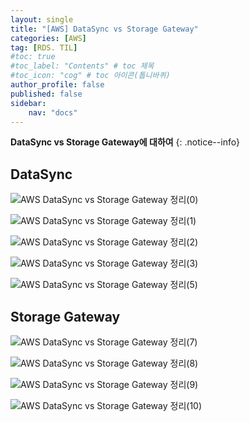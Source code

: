 ```yaml
---
layout: single
title: "[AWS] DataSync vs Storage Gateway"
categories: [AWS]
tag: [RDS. TIL]
#toc: true
#toc_label: "Contents" # toc 제목
#toc_icon: "cog" # toc 아이콘(톱니바퀴)
author_profile: false
published: false
sidebar:
    nav: "docs"
---
```




**DataSync vs Storage Gateway에 대하여**
{: .notice--info}

## DataSync

![AWS  DataSync vs Storage Gateway 정리(0)](../../images/2023-01-29-DataSync_vs_StorageGateway/AWS%20%20DataSync%20vs%20Storage%20Gateway%20%E1%84%8C%E1%85%A5%E1%86%BC%E1%84%85%E1%85%B5(0).jpg)

![AWS  DataSync vs Storage Gateway 정리(1)](../../images/2023-01-29-DataSync_vs_StorageGateway/AWS%20%20DataSync%20vs%20Storage%20Gateway%20%E1%84%8C%E1%85%A5%E1%86%BC%E1%84%85%E1%85%B5(1).jpg)

![AWS  DataSync vs Storage Gateway 정리(2)](../../images/2023-01-29-DataSync_vs_StorageGateway/AWS%20%20DataSync%20vs%20Storage%20Gateway%20%E1%84%8C%E1%85%A5%E1%86%BC%E1%84%85%E1%85%B5(2).jpg)

![AWS  DataSync vs Storage Gateway 정리(3)](../../images/2023-01-29-DataSync_vs_StorageGateway/AWS%20%20DataSync%20vs%20Storage%20Gateway%20%E1%84%8C%E1%85%A5%E1%86%BC%E1%84%85%E1%85%B5(3).jpg)

![AWS  DataSync vs Storage Gateway 정리(5)](../../images/2023-01-29-DataSync_vs_StorageGateway/AWS%20%20DataSync%20vs%20Storage%20Gateway%20%E1%84%8C%E1%85%A5%E1%86%BC%E1%84%85%E1%85%B5(5).jpg)



## Storage Gateway

![AWS  DataSync vs Storage Gateway 정리(7)](../../images/2023-01-29-DataSync_vs_StorageGateway/AWS%20%20DataSync%20vs%20Storage%20Gateway%20%E1%84%8C%E1%85%A5%E1%86%BC%E1%84%85%E1%85%B5(7).jpg)

![AWS  DataSync vs Storage Gateway 정리(8)](../../images/2023-01-29-DataSync_vs_StorageGateway/AWS%20%20DataSync%20vs%20Storage%20Gateway%20%E1%84%8C%E1%85%A5%E1%86%BC%E1%84%85%E1%85%B5(8).jpg)

![AWS  DataSync vs Storage Gateway 정리(9)](../../images/2023-01-29-DataSync_vs_StorageGateway/AWS%20%20DataSync%20vs%20Storage%20Gateway%20%E1%84%8C%E1%85%A5%E1%86%BC%E1%84%85%E1%85%B5(9).jpg)

![AWS  DataSync vs Storage Gateway 정리(10)](../../images/2023-01-29-DataSync_vs_StorageGateway/AWS%20%20DataSync%20vs%20Storage%20Gateway%20%E1%84%8C%E1%85%A5%E1%86%BC%E1%84%85%E1%85%B5(10).jpg)